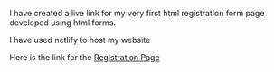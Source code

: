 I have created a live link for my very first html registration form page developed using html forms.

I have used netlify to host my website

Here is the link for the [Registration Page](https://enchanting-sprinkles-149030.netlify.app/)
